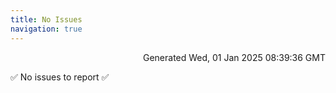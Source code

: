 ```yaml
---
title: No Issues
navigation: true
---
```


<p style="text-align:right;color:#cccs">
Generated Wed, 01 Jan 2025 08:39:36 GMT
</p>
<p>✅ No issues to report ✅</p>



